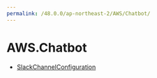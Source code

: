 ```yaml
---
permalink: /48.0.0/ap-northeast-2/AWS/Chatbot/
---
```


# AWS.Chatbot



* [SlackChannelConfiguration](SlackChannelConfiguration.md)